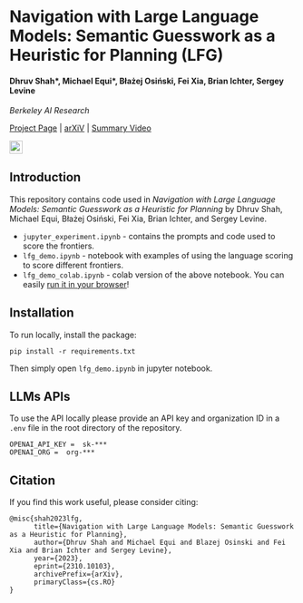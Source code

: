 # Navigation with Large Language Models: Semantic Guesswork as a Heuristic for Planning (LFG)

#### Dhruv Shah*, Michael Equi*, Błażej Osiński, Fei Xia, Brian Ichter, Sergey Levine

_Berkeley AI Research_

[Project Page](https://sites.google.com/view/lfg-nav/home) | [arXiV](https://arxiv.org/abs/2310.10103) | [Summary Video](https://youtu.be/jUqYQOW7E-4?si=iQRkrKGpfvn-BUJQ)

<a href="https://colab.research.google.com/github/Michael-Equi/lfg-demo/blob/main/lfg_demo_colab.ipynb"><img src="https://colab.research.google.com/assets/colab-badge.svg" height=22.5></a> 

## Introduction

This repository contains code used in *Navigation with Large Language Models: Semantic Guesswork as a Heuristic for Planning* by Dhruv Shah, Michael Equi, Błażej Osiński, Fei Xia, Brian Ichter, and Sergey Levine.

* `jupyter_experiment.ipynb` - contains the prompts and code used to score the frontiers.
* `lfg_demo.ipynb` - notebook with examples of using the language scoring to score different frontiers.
* `lfg_demo_colab.ipynb` - colab version of the above notebook. You can easily [run it in your browser](https://colab.research.google.com/github/Michael-Equi/lfg-demo/blob/main/lfg_demo_colab.ipynb)!


## Installation

To run locally, install the package:

```pip install -r requirements.txt```

Then simply open `lfg_demo.ipynb` in jupyter notebook.

## LLMs APIs

To use the API locally please provide an API key and organization ID in a `.env` file in the root directory of the repository.
```
OPENAI_API_KEY =  sk-***
OPENAI_ORG =  org-***
```

## Citation

If you find this work useful, please consider citing:

```
@misc{shah2023lfg,
      title={Navigation with Large Language Models: Semantic Guesswork as a Heuristic for Planning}, 
      author={Dhruv Shah and Michael Equi and Blazej Osinski and Fei Xia and Brian Ichter and Sergey Levine},
      year={2023},
      eprint={2310.10103},
      archivePrefix={arXiv},
      primaryClass={cs.RO}
}
```
